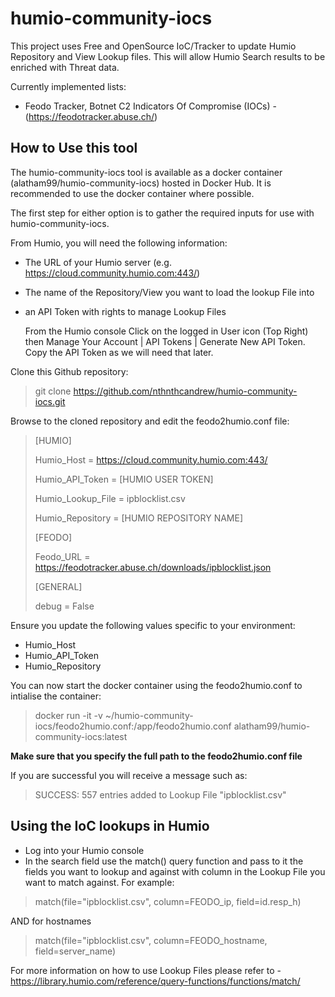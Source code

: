 # humio-community-iocs
This project uses Free and OpenSource IoC/Tracker to update Humio Repository and View Lookup files. This will allow Humio Search results to be enriched with Threat data.

Currently implemented lists:
- Feodo Tracker,  Botnet C2 Indicators Of Compromise (IOCs) - (https://feodotracker.abuse.ch/)

## How to Use this tool
The humio-community-iocs tool is available as a docker container (alatham99/humio-community-iocs) hosted in Docker Hub. It is recommended to use the docker container where possible.

The first step for either option is to gather the required inputs for use with humio-community-iocs.

From Humio, you will need the following information:
- The URL of your Humio server (e.g. https://cloud.community.humio.com:443/)
- The name of the Repository/View you want to load the lookup File into
- an API Token with rights to manage Lookup Files

   From the Humio console Click on the logged in User icon (Top Right) then Manage Your Account | API Tokens | Generate New API Token. Copy the API Token as we will need that later.

Clone this Github repository:
> git clone https://github.com/nthnthcandrew/humio-community-iocs.git

Browse to the cloned repository and edit the feodo2humio.conf file:
>[HUMIO]
>
>Humio_Host = https://cloud.community.humio.com:443/
>
>Humio_API_Token = [HUMIO USER TOKEN]
>
>Humio_Lookup_File = ipblocklist.csv
>
>Humio_Repository = [HUMIO REPOSITORY NAME]
>
>[FEODO]
>
>Feodo_URL = https://feodotracker.abuse.ch/downloads/ipblocklist.json
>
>[GENERAL]
>
>debug = False

Ensure you update the following values specific to your environment:
- Humio_Host
- Humio_API_Token
- Humio_Repository

You can now start the docker container using the feodo2humio.conf to intialise the container:

> docker run -it -v ~/humio-community-iocs/feodo2humio.conf:/app/feodo2humio.conf alatham99/humio-community-iocs:latest

**Make sure that you specify the full path to the feodo2humio.conf file**

If you are successful you will receive a message such as:
>SUCCESS: 557 entries added to Lookup File "ipblocklist.csv"

## Using the IoC lookups in Humio
- Log into your Humio console
- In the search field use the match() query function and pass to it the fields you want to lookup and against with column in the Lookup File you want to match against. For example:
> match(file="ipblocklist.csv", column=FEODO_ip, field=id.resp_h)

AND for hostnames
> match(file="ipblocklist.csv", column=FEODO_hostname, field=server_name)

For more information on how to use Lookup Files please refer to - https://library.humio.com/reference/query-functions/functions/match/
